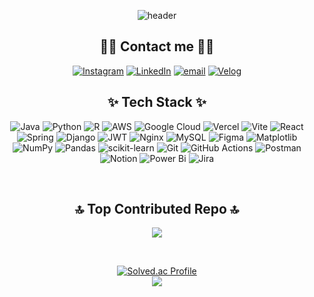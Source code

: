 <div align= "center">

  ![header](https://capsule-render.vercel.app/api?type=blur&height=300&color=ffc0cb&text=Yerin's%20GitHub%20🎀&reversal=false&textBg=false&fontAlign=50&fontColor=ffc0cb&desc=Backend%20Developer&fontSize=65&descAlign=50&descAlignY=60&fontAlignY=43)
<div/>
  
<div align= "center">

## 🧑‍💻 Contact me 🧑‍💻
[![Instagram](https://img.shields.io/badge/Instagram-%23E4405F.svg?logo=Instagram&logoColor=white)](https://instagram.com/riny_0) [![LinkedIn](https://img.shields.io/badge/LinkedIn-%230077B5.svg?logo=linkedin&logoColor=white)](https://linkedin.com/in/yerin-kang-432a11375) [![email](https://img.shields.io/badge/Email-D14836?logo=gmail&logoColor=white)](mailto:rkddpfls02@gmail.com) [![Velog](https://img.shields.io/badge/Velog-20C997?style=flat&logo=velog&logoColor=white)](https://velog.io/@yerinny)






## ✨ Tech Stack ✨
![Java](https://img.shields.io/badge/java-%23ED8B00.svg?style=for-the-badge&logo=openjdk&logoColor=white) ![Python](https://img.shields.io/badge/python-3670A0?style=for-the-badge&logo=python&logoColor=ffdd54) ![R](https://img.shields.io/badge/r-%23276DC3.svg?style=for-the-badge&logo=r&logoColor=white) ![AWS](https://img.shields.io/badge/AWS-%23FF9900.svg?style=for-the-badge&logo=amazon-aws&logoColor=white) ![Google Cloud](https://img.shields.io/badge/GoogleCloud-%234285F4.svg?style=for-the-badge&logo=google-cloud&logoColor=white) ![Vercel](https://img.shields.io/badge/vercel-%23000000.svg?style=for-the-badge&logo=vercel&logoColor=white) ![Vite](https://img.shields.io/badge/vite-%23646CFF.svg?style=for-the-badge&logo=vite&logoColor=white) ![React](https://img.shields.io/badge/react-%2320232a.svg?style=for-the-badge&logo=react&logoColor=%2361DAFB) ![Spring](https://img.shields.io/badge/spring-%236DB33F.svg?style=for-the-badge&logo=spring&logoColor=white) ![Django](https://img.shields.io/badge/django-%23092E20.svg?style=for-the-badge&logo=django&logoColor=white) ![JWT](https://img.shields.io/badge/JWT-black?style=for-the-badge&logo=JSON%20web%20tokens) ![Nginx](https://img.shields.io/badge/nginx-%23009639.svg?style=for-the-badge&logo=nginx&logoColor=white) ![MySQL](https://img.shields.io/badge/mysql-4479A1.svg?style=for-the-badge&logo=mysql&logoColor=white) ![Figma](https://img.shields.io/badge/figma-%23F24E1E.svg?style=for-the-badge&logo=figma&logoColor=white) ![Matplotlib](https://img.shields.io/badge/Matplotlib-%23ffffff.svg?style=for-the-badge&logo=Matplotlib&logoColor=black) ![NumPy](https://img.shields.io/badge/numpy-%23013243.svg?style=for-the-badge&logo=numpy&logoColor=white) ![Pandas](https://img.shields.io/badge/pandas-%23150458.svg?style=for-the-badge&logo=pandas&logoColor=white) ![scikit-learn](https://img.shields.io/badge/scikit--learn-%23F7931E.svg?style=for-the-badge&logo=scikit-learn&logoColor=white) ![Git](https://img.shields.io/badge/git-%23F05033.svg?style=for-the-badge&logo=git&logoColor=white) ![GitHub Actions](https://img.shields.io/badge/github%20actions-%232671E5.svg?style=for-the-badge&logo=githubactions&logoColor=white) ![Postman](https://img.shields.io/badge/Postman-FF6C37?style=for-the-badge&logo=postman&logoColor=white) ![Notion](https://img.shields.io/badge/Notion-%23000000.svg?style=for-the-badge&logo=notion&logoColor=white) ![Power Bi](https://img.shields.io/badge/power_bi-F2C811?style=for-the-badge&logo=powerbi&logoColor=black) ![Jira](https://img.shields.io/badge/jira-%230A0FFF.svg?style=for-the-badge&logo=jira&logoColor=white)

<br/>

## 🔝 Top Contributed Repo 🔝
![](https://github-contributor-stats.vercel.app/api?username=rkddpfls02&limit=5&theme=rose_pine&combine_all_yearly_contributions=true)


</div>
  
<br/>

 [![Solved.ac Profile](http://mazassumnida.wtf/api/generate_badge?boj=rkddpfls02)](https://solved.ac/rkddpfls02)   
 ![](https://github-readme-stats.vercel.app/api/top-langs/?username=rkddpfls02&theme=rose&hide_border=true&include_all_commits=false&count_private=false&layout=compact)



<br/>
